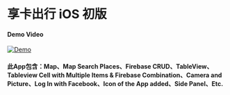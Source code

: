 # 享卡出行 iOS 初版


#### Demo Video ####
[![Demo](https://i.ytimg.com/vi/zhXdAadK1JI/2.jpg?time=1496416190915)](https://youtu.be/zhXdAadK1JI)


#### 此App包含：Map、Map Search Places、Firebase CRUD、TableView、Tableview Cell with Multiple Items & Firebase Combination、Camera and Picture、Log In with Facebook、Icon of the App added、Side Panel、Etc. ####
